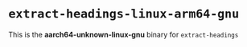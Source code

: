 # `extract-headings-linux-arm64-gnu`

This is the **aarch64-unknown-linux-gnu** binary for `extract-headings`
